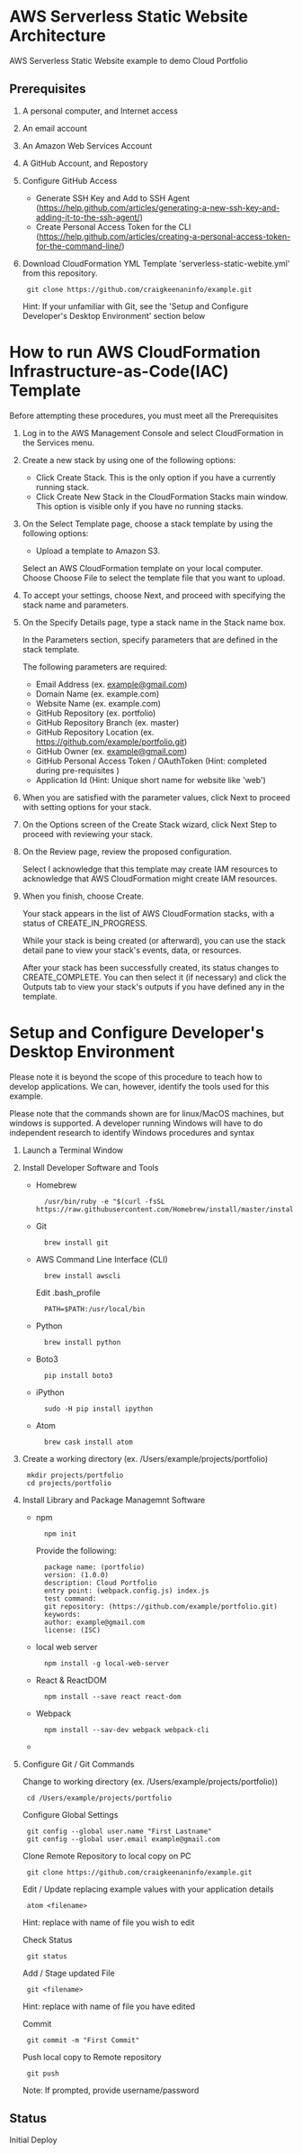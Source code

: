 # AWS Serverless Static Website Architecture #
AWS Serverless Static Website example to demo Cloud Portfolio


## Prerequisites ##

1. A personal computer, and Internet access
2. An email account 
3. An Amazon Web Services Account
4. A GitHub Account, and Repostory
5. Configure GitHub Access
    - Generate SSH Key and Add to SSH Agent (https://help.github.com/articles/generating-a-new-ssh-key-and-adding-it-to-the-ssh-agent/)
    - Create Personal Access Token for the CLI (https://help.github.com/articles/creating-a-personal-access-token-for-the-command-line/)
6. Download CloudFormation YML Template 'serverless-static-webite.yml' from this repository.

        git clone https://github.com/craigkeenaninfo/example.git

    Hint: If your unfamiliar with Git, see the 'Setup and Configure Developer's Desktop Environment' section below


# How to run AWS CloudFormation Infrastructure-as-Code(IAC) Template #
Before attempting these procedures, you must meet all the Prerequisites

1. Log in to the AWS Management Console and select CloudFormation in the Services menu.
2. Create a new stack by using one of the following options:
    - Click Create Stack. This is the only option if you have a currently running stack.
    - Click Create New Stack in the CloudFormation Stacks main window. This option is visible only if you have no running stacks.
3. On the Select Template page, choose a stack template by using the following options:
    - Upload a template to Amazon S3.

    Select an AWS CloudFormation template on your local computer. Choose Choose File to select the template file that you want to upload. 

4. To accept your settings, choose Next, and proceed with specifying the stack name and parameters.
5. On the Specify Details page, type a stack name in the Stack name box.

    In the Parameters section, specify parameters that are defined in the stack template.

    The following parameters are required:

    - Email Address (ex. example@gmail.com)
    - Domain Name (ex. example.com)
    - Website Name (ex. example.com)
    - GitHub Repository (ex. portfolio)
    - GitHub Repository Branch (ex. master)
    - GitHub Repository Location (ex. https://github.com/example/portfolio.git)
    - GitHub Owner (ex. example@gmail.com)
    - GitHub Personal Access Token / OAuthToken (Hint: completed during pre-requisites )
    - Application Id (Hint: Unique short name for website like 'web')

6. When you are satisfied with the parameter values, click Next to proceed with setting options for your stack.
7. On the Options screen of the Create Stack wizard, click Next Step to proceed with reviewing your stack.
8. On the Review page, review the proposed configuration.

    Select I acknowledge that this template may create IAM resources to acknowledge that AWS CloudFormation might create IAM resources.
9. When you finish, choose Create.

    Your stack appears in the list of AWS CloudFormation stacks, with a status of CREATE_IN_PROGRESS.

    While your stack is being created (or afterward), you can use the stack detail pane to view your stack's events, data, or resources. 

    After your stack has been successfully created, its status changes to CREATE_COMPLETE. You can then select it (if necessary) and click the Outputs tab to view your stack's outputs if you have defined any in the template.


# Setup and Configure Developer's Desktop Environment #
Please note it is beyond the scope of this procedure to teach how to develop applications. We can, however, identify the tools used for this example.

Please note that the commands shown are for linux/MacOS machines, but windows is supported. 
A developer running Windows will have to do independent research to identify Windows procedures and syntax

1. Launch a Terminal Window
2. Install Developer Software and Tools

    - Homebrew 

            /usr/bin/ruby -e "$(curl -fsSL https://raw.githubusercontent.com/Homebrew/install/master/install)"

    - Git

            brew install git
    
    - AWS Command Line Interface (CLI)

            brew install awscli
	
        Edit .bash_profile
	
            PATH=$PATH:/usr/local/bin

    - Python

            brew install python

    - Boto3

            pip install boto3
    
    - iPython

            sudo -H pip install ipython

    - Atom

            brew cask install atom



3. Create a working directory (ex. /Users/example/projects/portfolio)

        mkdir projects/portfolio
        cd projects/portfolio
        
3. Install Library and Package Managemnt Software

    - npm

            npm init
    
        Provide the following:
    
            package name: (portfolio) 
            version: (1.0.0) 
            description: Cloud Portfolio
            entry point: (webpack.config.js) index.js
            test command: 
            git repository: (https://github.com/example/portfolio.git) 
            keywords: 
            author: example@gmail.com
            license: (ISC) 

    - local web server

            npm install -g local-web-server

    - React & ReactDOM

            npm install --save react react-dom

    - Webpack

            npm install --sav-dev webpack webpack-cli
    
    - 

4. Configure Git / Git Commands

    Change to working directory (ex. /Users/example/projects/portfolio))

        cd /Users/example/projects/portfolio
    
    Configure Global Settings

        git config --global user.name "First Lastname"
	    git config --global user.email example@gmail.com

    Clone Remote Repository to local copy on PC

        git clone https://github.com/craigkeenaninfo/example.git

    Edit / Update replacing example values with your application details

        atom <filename>
    
    Hint: replace <filename> with name of file you wish to edit

    Check Status
    
        git status

	Add / Stage updated File

        git <filename>

    Hint: replace <filename> with name of file you have edited

    Commit

	    git commit -m "First Commit"

    Push local copy to Remote repository 
	
        git push
	
    Note: If prompted, provide username/password


## Status ##
Initial Deploy
